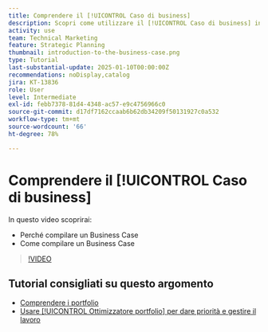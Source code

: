 ```yaml
---
title: Comprendere il [!UICONTROL Caso di business]
description: Scopri come utilizzare il [!UICONTROL Caso di business] in Workfront per valutare i progetti richiesti e confrontarli con altri progetti nel tuo portfolio.
activity: use
team: Technical Marketing
feature: Strategic Planning
thumbnail: introduction-to-the-business-case.png
type: Tutorial
last-substantial-update: 2025-01-10T00:00:00Z
recommendations: noDisplay,catalog
jira: KT-13836
role: User
level: Intermediate
exl-id: febb7378-81d4-4348-ac57-e9c4756966c0
source-git-commit: d17df7162ccaab6b62db34209f50131927c0a532
workflow-type: tm+mt
source-wordcount: '66'
ht-degree: 78%

---
```


# Comprendere il [!UICONTROL Caso di business]

In questo video scoprirai:

* Perché compilare un Business Case
* Come compilare un Business Case

>[!VIDEO](https://video.tv.adobe.com/v/3442843/?quality=12&learn=on&enablevpops)

## Tutorial consigliati su questo argomento

* [Comprendere i portfolio](/help/portfolios-and-programs/overview-of-adobe-workfront-portfolios.md)
* [Usare [!UICONTROL Ottimizzatore portfolio] per dare priorità e gestire il lavoro](/help/portfolios-and-programs/prioritize-and-manage-work-with-portfolios.md)
